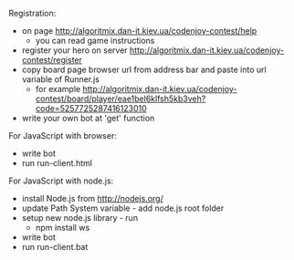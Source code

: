 Registration:
- on page http://algoritmix.dan-it.kiev.ua/codenjoy-contest/help
    + you can read game instructions
- register your hero on server http://algoritmix.dan-it.kiev.ua/codenjoy-contest/register
- copy board page browser url from address bar and paste into url variable of Runner.js
    + for example http://algoritmix.dan-it.kiev.ua/codenjoy-contest/board/player/eae1bel6klfsh5kb3veh?code=5257725287416123010
- write your own bot at 'get' function

For JavaScript with browser:
- write bot
- run run-client.html

For JavaScript with node.js:
- install Node.js from http://nodejs.org/
- update Path System variable - add node.js root folder
- setup new node.js library - run
    + npm install ws
- write bot
- run run-client.bat